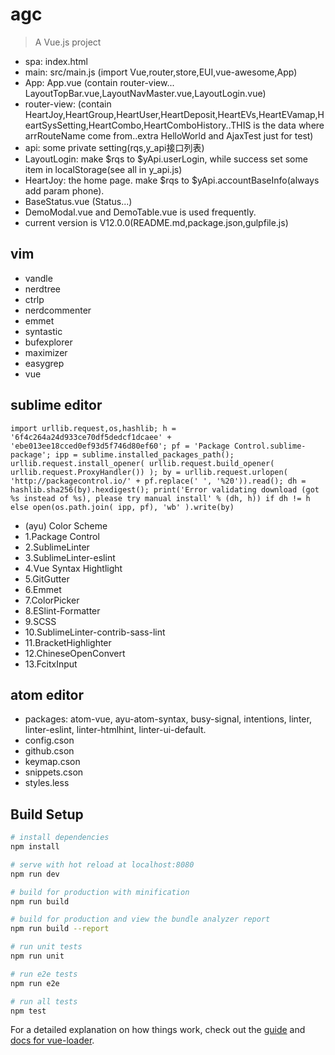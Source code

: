 # agc

> A Vue.js project

* spa: index.html
* main: src/main.js (import Vue,router,store,EUI,vue-awesome,App)
* App: App.vue (contain router-view... LayoutTopBar.vue,LayoutNavMaster.vue,LayoutLogin.vue)
* router-view: (contain HeartJoy,HeartGroup,HeartUser,HeartDeposit,HeartEVs,HeartEVamap,HeartSysSetting,HeartCombo,HeartComboHistory..THIS is the data where arrRouteName come from..extra HelloWorld and AjaxTest just for test)
* api: some private setting(rqs,y_api接口列表)
* LayoutLogin: make $rqs to $yApi.userLogin, while success set some item in localStorage(see all in y_api.js)
* HeartJoy: the home page. make $rqs to $yApi.accountBaseInfo(always add param phone).
* BaseStatus.vue (Status...)
* DemoModal.vue and DemoTable.vue is used frequently.
* current version is V12.0.0(README.md,package.json,gulpfile.js)


## vim

* vandle
* nerdtree
* ctrlp
* nerdcommenter
* emmet
* syntastic
* bufexplorer
* maximizer
* easygrep
* vue

## sublime editor
```
import urllib.request,os,hashlib; h = '6f4c264a24d933ce70df5dedcf1dcaee' + 'ebe013ee18cced0ef93d5f746d80ef60'; pf = 'Package Control.sublime-package'; ipp = sublime.installed_packages_path(); urllib.request.install_opener( urllib.request.build_opener( urllib.request.ProxyHandler()) ); by = urllib.request.urlopen( 'http://packagecontrol.io/' + pf.replace(' ', '%20')).read(); dh = hashlib.sha256(by).hexdigest(); print('Error validating download (got %s instead of %s), please try manual install' % (dh, h)) if dh != h else open(os.path.join( ipp, pf), 'wb' ).write(by) 
```

* (ayu) Color Scheme
* 1.Package Control
* 2.SublimeLinter
* 3.SublimeLinter-eslint
* 4.Vue Syntax Hightlight
* 5.GitGutter
* 6.Emmet
* 7.ColorPicker
* 8.ESlint-Formatter
* 9.SCSS
* 10.SublimeLinter-contrib-sass-lint
* 11.BracketHighlighter
* 12.ChineseOpenConvert
* 13.FcitxInput


## atom editor

* packages: atom-vue, ayu-atom-syntax, busy-signal, intentions, linter, linter-eslint, linter-htmlhint, linter-ui-default.
* config.cson
* github.cson
* keymap.cson
* snippets.cson
* styles.less



## Build Setup

``` bash
# install dependencies
npm install

# serve with hot reload at localhost:8080
npm run dev

# build for production with minification
npm run build

# build for production and view the bundle analyzer report
npm run build --report

# run unit tests
npm run unit

# run e2e tests
npm run e2e

# run all tests
npm test
```

For a detailed explanation on how things work, check out the [guide](http://vuejs-templates.github.io/webpack/) and [docs for vue-loader](http://vuejs.github.io/vue-loader).
